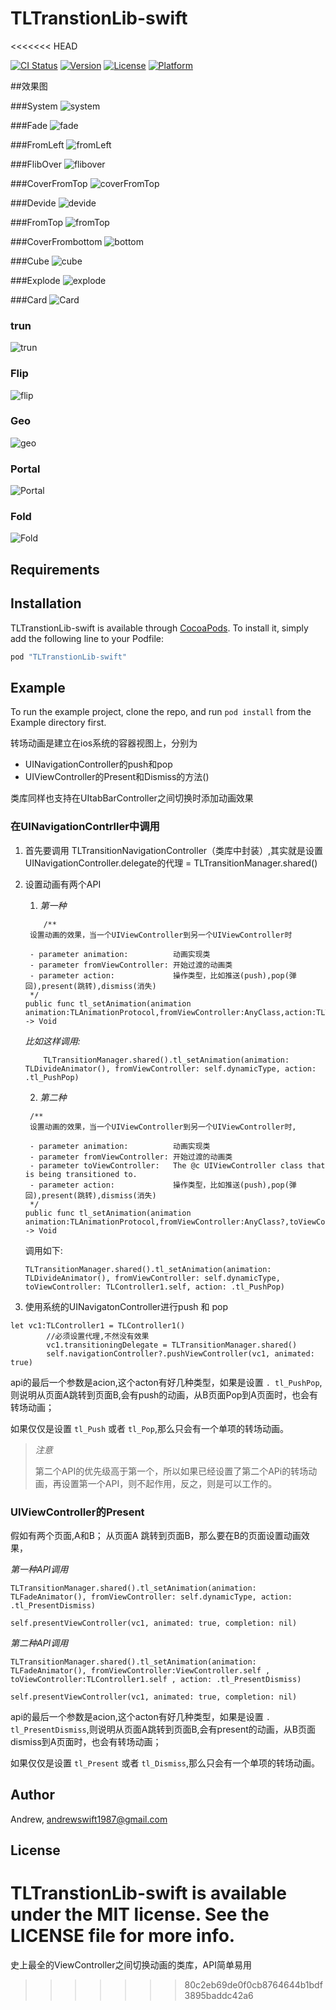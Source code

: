 # TLTranstionLib-swift
<<<<<<< HEAD

[![CI Status](http://img.shields.io/travis/Andrew/TLTranstionLib-swift.svg?style=flat)](https://travis-ci.org/Andrew/TLTranstionLib-swift)
[![Version](https://img.shields.io/cocoapods/v/TLTranstionLib-swift.svg?style=flat)](http://cocoapods.org/pods/TLTranstionLib-swift)
[![License](https://img.shields.io/cocoapods/l/TLTranstionLib-swift.svg?style=flat)](http://cocoapods.org/pods/TLTranstionLib-swift)
[![Platform](https://img.shields.io/cocoapods/p/TLTranstionLib-swift.svg?style=flat)](http://cocoapods.org/pods/TLTranstionLib-swift)

##效果图

###System
![system](http://7xsn4e.com2.z0.glb.clouddn.com/System.gif)

###Fade
![fade](http://7xsn4e.com2.z0.glb.clouddn.com/Fade.gif)

###FromLeft
![fromLeft](http://7xsn4e.com2.z0.glb.clouddn.com/Fromleft.gif)

###FlibOver
![flibover](http://7xsn4e.com2.z0.glb.clouddn.com/Flipover.gif)

###CoverFromTop
![coverFromTop](http://7xsn4e.com2.z0.glb.clouddn.com/CoverFromTop.gif)

###Devide
![devide](http://7xsn4e.com2.z0.glb.clouddn.com/devide.gif)

###FromTop
![fromTop](http://7xsn4e.com2.z0.glb.clouddn.com/FromTop.gif)

###CoverFrombottom
![bottom](http://7xsn4e.com2.z0.glb.clouddn.com/CoverFromBottom.gif)

###Cube
![cube](http://7xsn4e.com2.z0.glb.clouddn.com/cube.gif)

###Explode
![explode](http://7xsn4e.com1.z0.glb.clouddn.com/Explode.gif)

###Card
![Card](http://7xsn4e.com1.z0.glb.clouddn.com/Card.gif)

### trun
![trun](http://7xsn4e.com1.z0.glb.clouddn.com/turn.gif)

### Flip
![flip](http://7xsn4e.com1.z0.glb.clouddn.com/Flip.gif)

### Geo
![geo](http://7xsn4e.com1.z0.glb.clouddn.com/Geo.gif)

### Portal
![Portal](http://7xsn4e.com1.z0.glb.clouddn.com/Portal.gif)

### Fold
![Fold](http://7xsn4e.com1.z0.glb.clouddn.com/Fold.gif)



## Requirements

## Installation

TLTranstionLib-swift is available through [CocoaPods](http://cocoapods.org). To install
it, simply add the following line to your Podfile:

```ruby
pod "TLTranstionLib-swift"
```

## Example

To run the example project, clone the repo, and run `pod install` from the Example directory first.

转场动画是建立在ios系统的容器视图上，分别为

* UINavigationController的push和pop
* UIViewController的Present和Dismiss的方法()

类库同样也支持在UItabBarController之间切换时添加动画效果


### 在UINavigationContrller中调用

1. 首先要调用 TLTransitionNavigationController（类库中封装）,其实就是设置 UINavigationController.delegate的代理 = TLTransitionManager.shared()
2. 设置动画有两个API
	
	1. *第一种*
	
	```
	    /**
     设置动画的效果，当一个UIViewController到另一个UIViewController时
     
     - parameter animation:          动画实现类
     - parameter fromViewController: 开始过渡的动画类
     - parameter action:             操作类型，比如推送(push),pop(弹回),present(跳转),dismiss(消失)
     */
   public func tl_setAnimation(animation animation:TLAnimationProtocol,fromViewController:AnyClass,action:TLTranstionAction) -> Void
	```
	*比如这样调用:*
	
	```
		TLTransitionManager.shared().tl_setAnimation(animation: TLDivideAnimator(), fromViewController: self.dynamicType, action: .tl_PushPop)
	```
	
	2. *第二种*

	```
	 /**
     设置动画的效果，当一个UIViewController到另一个UIViewController时,
     
     - parameter animation:          动画实现类
     - parameter fromViewController: 开始过渡的动画类
     - parameter toViewController:   The @c UIViewController class that is being transitioned to.
     - parameter action:             操作类型，比如推送(push),pop(弹回),present(跳转),dismiss(消失)
     */
    public func tl_setAnimation(animation animation:TLAnimationProtocol,fromViewController:AnyClass?,toViewController:AnyClass?,action:TLTranstionAction) -> Void 
	```
	
	调用如下:
	
	```
	TLTransitionManager.shared().tl_setAnimation(animation: TLDivideAnimator(), fromViewController: self.dynamicType, toViewController: TLController1.self, action: .tl_PushPop)
	```
	

3. 使用系统的UINavigatonController进行push 和 pop

```
let vc1:TLController1 = TLController1()
        //必须设置代理,不然没有效果
        vc1.transitioningDelegate = TLTransitionManager.shared()
        self.navigationController?.pushViewController(vc1, animated: true)
```

api的最后一个参数是acion,这个acton有好几种类型，如果是设置 `. tl_PushPop`,则说明从页面A跳转到页面B,会有push的动画，从B页面Pop到A页面时，也会有转场动画；

如果仅仅是设置 `tl_Push` 或者 `tl_Pop`,那么只会有一个单项的转场动画。

> *注意*
> 
> 第二个API的优先级高于第一个，所以如果已经设置了第二个APi的转场动画，再设置第一个API，则不起作用，反之，则是可以工作的。
> 
> 
> 


### UIViewController的Present

假如有两个页面,A和B；
从页面A 跳转到页面B，那么要在B的页面设置动画效果，

*第一种API调用*

```
TLTransitionManager.shared().tl_setAnimation(animation: TLFadeAnimator(), fromViewController: self.dynamicType, action: .tl_PresentDismiss)

self.presentViewController(vc1, animated: true, completion: nil)
```


*第二种API调用*

```
TLTransitionManager.shared().tl_setAnimation(animation: TLFadeAnimator(), fromViewController:ViewController.self , toViewController:TLController1.self , action: .tl_PresentDismiss)

self.presentViewController(vc1, animated: true, completion: nil)
```

api的最后一个参数是acion,这个acton有好几种类型，如果是设置 `. tl_PresentDismiss`,则说明从页面A跳转到页面B,会有present的动画，从B页面dismiss到A页面时，也会有转场动画；

如果仅仅是设置 `tl_Present` 或者 `tl_Dismiss`,那么只会有一个单项的转场动画。



## Author

Andrew, andrewswift1987@gmail.com

## License

TLTranstionLib-swift is available under the MIT license. See the LICENSE file for more info.
=======
史上最全的ViewController之间切换动画的类库，API简单易用
>>>>>>> 80c2eb69de0f0cb8764644b1bdf3895baddc42a6
